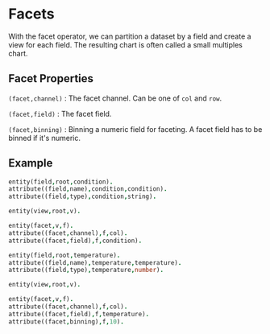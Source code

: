# Facets

With the facet operator, we can partition a dataset by a field and create a view for each field. The resulting chart is often called a small multiples chart.

## Facet Properties

`(facet,channel)`
: The facet channel. Can be one of `col` and `row`.

`(facet,field)`
: The facet field.

`(facet,binning)`
: Binning a numeric field for faceting. A facet field has to be binned if it's numeric.

## Example

```prolog
entity(field,root,condition).
attribute((field,name),condition,condition).
attribute((field,type),condition,string).

entity(view,root,v).

entity(facet,v,f).
attribute((facet,channel),f,col).
attribute((facet,field),f,condition).
```

```prolog
entity(field,root,temperature).
attribute((field,name),temperature,temperature).
attribute((field,type),temperature,number).

entity(view,root,v).

entity(facet,v,f).
attribute((facet,channel),f,col).
attribute((facet,field),f,temperature).
attribute((facet,binning),f,10).
```
